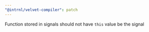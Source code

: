 ```yaml
---
"@intrnl/velvet-compiler": patch
---
```


Function stored in signals should not have `this` value be the signal
